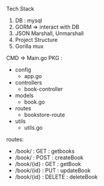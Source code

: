 Tech Stack
1. DB : mysql
2. GORM => interact with DB
3. JSON Marshall, Unmarshall
4. Project Structure
5. Gorilla mux

CMD => Main.go
PKG :
 - config
    - app.go
 - controllers
    - book-controller
 - models
    - book.go
 - routes
    - bookstore-route
 - utils
    - utils.go
  

routes:
- /book/      : GET     :   getbooks
- /book/      : POST    :   createBook
- /book/{id}  : GET     :   getBook
- /book/{id}  : PUT     :   updateBook
- /book/{id}  : DELETE  :   deleteBook